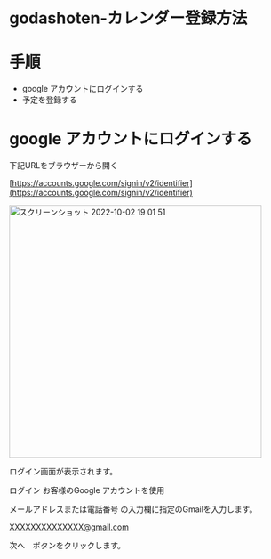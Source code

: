 # godashoten-カレンダー登録方法

# 手順

- google アカウントにログインする
- 予定を登録する

# google アカウントにログインする

下記URLをブラウザーから開く

[https://accounts.google.com/signin/v2/identifier](https://accounts.google.com/signin/v2/identifier)  

<img width="454" alt="スクリーンショット 2022-10-02 19 01 51" src="https://user-images.githubusercontent.com/103015617/193448619-cc6bb767-0692-4cea-a030-4096d75b8389.png">

ログイン画面が表示されます。

ログイン
お客様のGoogle アカウントを使用

メールアドレスまたは電話番号 の入力欄に指定のGmailを入力します。

XXXXXXXXXXXXXX@gmail.com

次へ　ボタンをクリックします。








